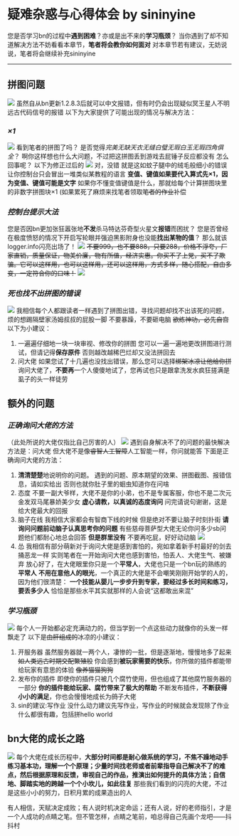 # **疑难杂惑与心得体会 by sininyine**
您是否学习bn的过程中**遇到困难**？亦或是出不来的**学习瓶颈**？
当你遇到了却不知道解决方法不妨看看本章节，**笔者将会教你如何面对**
对本章节若有建议，无妨说说，笔者将会继续补充sininyine
*****
## **拼图问题**
![](../images/QQ图片20200819145129_conew1.jpg)
虽然自从bn更新1.2.8.3后就可以中文报错，但有时仍会出现疑似冥王星人不明远古代码信号的报错
以下为大家提供了可能出现的情况与解决方法：
### *×1*
![](../images/乘一.png)
看到笔者的拼图了吗？
是否觉得*完美无缺天衣无缝白璧无瑕白玉无瑕四角俱全*？
啊你这样想也什么大问题，不过把这拼图丢到游戏去屁锤子反应都没有
怎么回事呢？
以下为修正过后的
![](../images/QQ图片20200819131023_conew1.png)
对，没错
就是这如蚊子腿中的绒毛般细小的错误让你控制台只会冒出一堆类似某教程的语言
**变值、键值如果要代入算式先×1，因为变值、键值可能是文字**
如果你不懂变值键值是什么，那就给每个计算拼图块里的非数字拼图块×1
(如果累死了麻烦来找笔者领取~~笔者的作业~~补偿
### *控制台提示大法*
您是否因bn更加张狂嚣张地**不发**杀马特达芬奇型火星文**报错**而困扰？
您是否曾经在极度愤怒的情况下开启写轮眼并强迫黑影附身也没能**找出某物的值**？
那么就该logger.info闪亮出场了！
![](images/重生_conew1.png)
~~不要999，也不要888，只要288，价格不浮夸，厂家直销，质量保证，物美价廉，物有所值，经济实惠。你买不了上党，买不了欺骗。它可以这样用，也可以这样用，还可以这样用，方式多样，随心搭配，自由多变，一定符合你的口味！~~
![](images/vzc2ow74YU7qYw1y3DytsCjkctAjOsdyUb4dufy0MV8nDu1559262762612_conew1.jpg)
### *死也找不出拼图的错误*
![](images/Q.png)
我相信每个人都跟读者一样遇到了拼图出错，寻找问题却找不出该死的问题，烦的想踢隔壁家汤姆叔叔的屁股一脚
不要暴躁，不要砸电脑
~~欲练神功，必先自宫~~
以下为小建议：
1. 一遍遍仔细地一块一块审视、修改你的拼图
您可以一遍一遍地更改拼图进行测试，但请记得**保存原件**
否则越改越稀巴烂却又没法拼回去
2. 问大佬
如果您试了十几遍也没找出错误，那么您可以选择~~绑架冰凉让他给你拼~~询问大佬了，**不要再**一个人傻傻地试了，您再试也只是跟拿洗发水疯狂搓满是虱子的头一样徒劳
## **额外的问题**
### *正确询问大佬的方法*
（此处所说的大佬仅指比自己厉害的人）
![](images/1505133099386804.jpg)
遇到自身解决不了的问题的最快解决方法是：问大佬
但大佬不是像~~睿智人工智障~~人工智能一样，你问就能答
下面是正确询问大佬的方法：
1. **清清楚楚**地说明你的问题。
遇到的问题、原本期望的效果、拼图截图、报错信息，请如实给出
否则也就你肚子里的蛔虫知道你在问啥
2. 态度
不要一副大爷样，大佬不是你的小弟，也不是专属客服，你也不是二次元金发双马尾暴娇美少女
**虚心请教，以真诚的态度询问**
问完请说句谢谢，这是给大佬最大的回报
3. 脑子在线
我相信大家都会有智商下线的时候
但是绝对不要让脑子时刻扑街
**请询问问题前动脑子认真思考你的问题**
有些慈母菩萨型大佬无论你问多少sb问题他们都耐心地总会回答
**但是群里没有**
不要再吃屁，好好动动脑
![](images/e32b762c11dfa9ecba5dd26f75d0f703908fc14b.jpg)
4. 怂
我相信有部分萌新对于询问大佬是感到害怕的，宛如拿着新手村最好的剑去捅恶龙一样
实则笔者在一开始询问大佬也感到害怕，怕丢人、大佬生气、被嫌弃
放心好了，在大佬眼里你只是一个**平常人**，大佬也只是一个bn玩的熟练的**平常人**
**不用在意他人的眼光**，一个真正的大佬是不会嘲笑刚刚开始学的人的，因为他们很清楚：
**一个技能从婴儿一步步升到专家，要经过多长时间和练习，要丢多少人**
恰恰是那些水平其实就那样的人会说“这都敢出来混”
### *学习瓶颈*
![](images/QQ图片20200819144743.png)
每个人一开始都必定充满动力的，但当学到一个点这些动力就像你的头发一样飘走了
以下是~~由肝组成的~~冰凉的小建议：
1. 开服务器
虽然服务器就一两个人，凄惨的一批，但是逐渐地，慢慢地多了起来~~如人类远古时期交配繁殖般~~
你会感到**被玩家需要的快乐**，你所做的插件都能带给玩家有意思的体验
~~像养猫猫狗狗~~
2. 发布你的插件
即使你的插件只被几个腐竹使用，但也组成了其他腐竹服务器的一部分
**你的插件能给玩家、腐竹带来了极大的帮助**
不断发布插件，**不断获得小小的满足**，你也会慢慢地成长为~~鸽子~~大佬
3. sin的建议:写作业
没什么动力建议先写作业，写作业的时候就会发现除了作业什么都很有趣，包括拼hello world
## **bn大佬的成长之路**
![](images/20130504221501_zj3TC.jpeg)
  每个大佬在成长历程中，**大部分时间都是耐心做系统的学习，不焦不躁地动手练习基本功，理解一个个原理；少量时间找老师或者前辈指导自己解决不了的难点，然后根据原理和反馈，审视自己的作品，推演出如何提升的具体方法；自信地、脚踏实地的跨越一个个小坎儿，如此往复**
那些我们看到的闪亮的大佬，不过是这些小小的努力，日积月累的成果造出的人

有人相信，天赋决定成败；有人说时机决定命运；还有人说，好的老师指引，才是一个人成功的点睛之笔。但不管怎样，点睛之笔前，咱总得自己先画个龙吧——抖抖村
